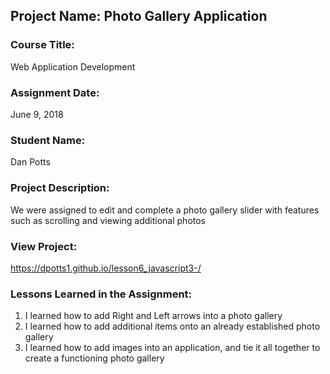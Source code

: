 ## Project Name:  Photo Gallery Application

### Course Title:
Web Application Development

### Assignment Date:  
June 9, 2018

### Student Name:  
Dan Potts

### Project Description:
We were assigned to edit and complete a photo gallery slider with features such as scrolling and viewing additional photos

### View Project:
https://dpotts1.github.io/lesson6_javascript3-/

### Lessons Learned in the Assignment:
1. I learned how to add Right and Left arrows into a photo gallery
2. I learned how to add additional items onto an already established photo gallery
3. I learned  how to add images into an application, and tie it all together to create a functioning photo gallery
